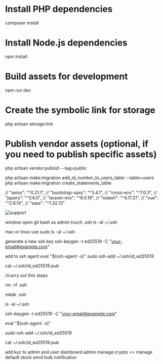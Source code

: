 # Install PHP dependencies

composer install

# Install Node.js dependencies

npm install

# Build assets for development

npm run dev

# Create the symbolic link for storage

php artisan storage:link

# Publish vendor assets (optional, if you need to publish specific assets)

php artisan vendor:publish --tag=public

php artisan make:migration add_id_number_to_users_table --table=users
php artisan make:migration create_statements_table

// "axios": "^0.21.1",
// "bootstrap-sass": "^3.4.1",
// "cross-env": "^7.0.3",
// "jquery": "^3.6.0",
// "laravel-mix": "^6.0.19",
// "lodash": "^4.17.21",
// "vue": "^2.6.14",
// "sass": "^1.32.13"

![support ](https://demo.neontheme.com/assets/images/thumb-2@2x.png)

window
open git bash as admin
touch .ssh
ls -al ~/.ssh

mac or linux
use
sudo ls -al ~/.ssh

generate a new ssh key
ssh-keygen -t ed25519 -C "your-email@example.com"

add to ssh agent
eval "$(ssh-agent -s)"
sudo ssh-add ~/.ssh/id_ed25519

cat ~/.ssh/id_ed25519.pub

//carry out this steps

rm -rf .ssh

mkdir .ssh

ls -al ~/.ssh

ssh-keygen -t ed25519 -C "your-email@example.com"

eval "$(ssh-agent -s)"

sudo ssh-add ~/.ssh/id_ed25519

cat ~/.ssh/id_ed25519.pub

add kyc to admin and user dashboard
admin
manage crypto >>
manage default stock
send bulk notification
